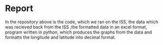 # Report
In the repository above is the code, which we ran on the ISS, the data which was recieved back from the ISS ,the formatted data in an excel format, program written in python, which produces the graphs from the data and formatts the longitude and latitude into decimal format.
